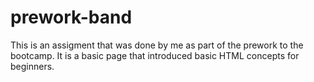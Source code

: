 # prework-band

This is an assigment that was done by me as part of the prework to the bootcamp.  It is a basic page that introduced basic HTML concepts for beginners.
